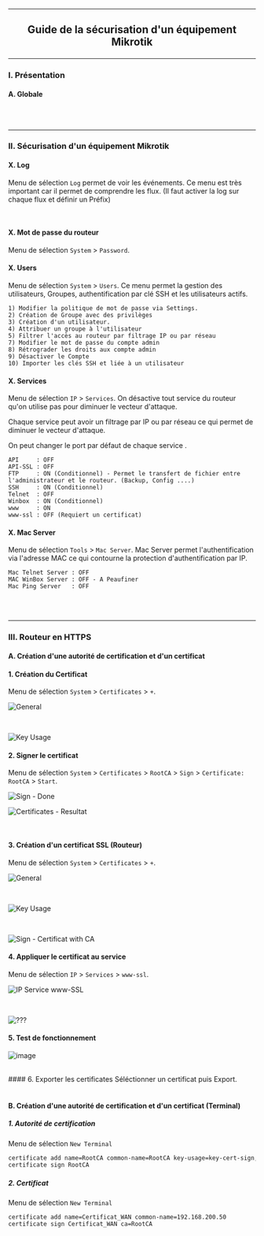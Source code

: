 ---------------------------------------------------------------------------------------------------------------------------------------------------------------------------------------------------
## <p align='center'> Guide de la sécurisation d'un équipement Mikrotik </p>

---------------------------------------------------------------------------------------------------------------------------------------------------------------------------------------------------
### I. Présentation
#### A. Globale
```
```

<br />

---------------------------------------------------------------------------------------------------------------------------------------------------------------------------------------------------
### II. Sécurisation d'un équipement Mikrotik
#### X. Log
Menu de sélection `Log` permet de voir les événements. Ce menu est très important car il permet de comprendre les flux. (Il faut activer la log sur chaque flux et définir un Préfix) 

<br />

#### X. Mot de passe du routeur
Menu de sélection `System` > `Password`.

#### X. Users
Menu de sélection `System` > `Users`. Ce menu permet la gestion des utilisateurs, Groupes, authentification par clé SSH et les utilisateurs actifs.
```
1) Modifier la politique de mot de passe via Settings.
2) Création de Groupe avec des privilèges
3) Création d'un utilisateur.
4) Attribuer un groupe à l'utilisateur
5) Filtrer l'accès au routeur par filtrage IP ou par réseau
7) Modifier le mot de passe du compte admin
8) Rétrograder les droits aux compte admin
9) Désactiver le Compte
10) Importer les clés SSH et liée à un utilisateur
```


#### X. Services
Menu de sélection `IP` > `Services`. On désactive tout service du routeur qu'on utilise pas pour diminuer le vecteur d'attaque.

Chaque service peut avoir un filtrage par IP ou par réseau ce qui permet de diminuer le vecteur d'attaque.

On peut changer le port par défaut de chaque service .
```
API     : OFF
API-SSL : OFF
FTP     : ON (Conditionnel) - Permet le transfert de fichier entre l'administrateur et le routeur. (Backup, Config ....)
SSH     : ON (Conditionnel)
Telnet  : OFF
Winbox  : ON (Conditionnel)
www     : ON
www-ssl : OFF (Requiert un certificat)
```


#### X. Mac Server
Menu de sélection `Tools` > `Mac Server`. Mac Server permet l'authentification via l'adresse MAC ce qui contourne la protection d'authentification par IP.
```
Mac Telnet Server : OFF
MAC WinBox Server : OFF - A Peaufiner
Mac Ping Server   : OFF
```

<br />
<br />

---------------------------------------------------------------------------------------------------------------------------------------------------------------------------------------------------
### III. Routeur en HTTPS
#### A. Création d'une autorité de certification et d'un certificat
#### 1. Création du Certificat
Menu de sélection `System` > `Certificates` > `+`.

![General](https://github.com/Drthrax74/Mikrotik/assets/35907/cdc8aaaf-f348-423e-bb96-1a51fbff21ed)

<br />

![Key Usage](https://github.com/Drthrax74/Mikrotik/assets/35907/84ea686b-b8a1-4919-8a56-3c59eb22b2ae)

#### 2. Signer le certificat
Menu de sélection `System` > `Certificates` > `RootCA` > `Sign` > `Certificate: RootCA` > `Start`.

![Sign - Done](https://github.com/Drthrax74/Mikrotik/assets/35907/e0386b4a-dcd1-41ae-9411-d12f7751e2bf)

![Certificates - Resultat](https://github.com/Drthrax74/Mikrotik/assets/35907/abcba415-a44d-4a1e-91c8-efbc3607d0e4)

<br />

#### 3. Création d'un certificat SSL (Routeur)
Menu de sélection `System` > `Certificates` > `+`.

![General](https://github.com/Drthrax74/Mikrotik/assets/35907/8845c568-949e-45f5-9615-b02a294108d0)

<br /> 

![Key Usage](https://github.com/Drthrax74/Mikrotik/assets/35907/0d8f74ae-39ab-4b91-856f-bbe9146020d2)

<br />

![Sign - Certificat with CA](https://github.com/Drthrax74/Mikrotik/assets/35907/9e81832c-6c5b-496d-81f9-4ef7ba0cf3e3)

#### 4. Appliquer le certificat au service
Menu de sélection `IP` > `Services` > `www-ssl`.

![IP Service www-SSL](https://github.com/Drthrax74/Mikrotik/assets/35907/d2ae5f94-c2ee-4db6-9bb8-f65c00e02397)

<br />

![???](https://github.com/Drthrax74/Mikrotik/assets/35907/ccff82a7-9d60-46af-8122-6c81795dbafc)

#### 5. Test de fonctionnement
![image](https://github.com/Drthrax74/Mikrotik/assets/35907/30689728-6846-45c0-8e79-712f1a10da6c)

<br />
#### 6. Exporter les certificates
Séléctionner un certificat puis Export.



<br />
<br />



#### B. Création d'une autorité de certification et d'un certificat (Terminal)
##### 1. Autorité de certification
Menu de sélection `New Terminal`
```bash
certificate add name=RootCA common-name=RootCA key-usage=key-cert-sign,crl-sign
certificate sign RootCA
```
##### 2. Certificat
Menu de sélection `New Terminal`
```
certificate add name=Certificat_WAN common-name=192.168.200.50
certificate sign Certificat_WAN ca=RootCA
```

<br />
<br />

